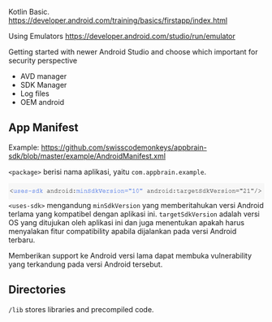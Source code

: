 
Kotlin Basic.
https://developer.android.com/training/basics/firstapp/index.html

Using Emulators
https://developer.android.com/studio/run/emulator

Getting started with newer Android Studio and choose which important for security perspective
- AVD manager
- SDK Manager
- Log files
- OEM android

## App Manifest
Example: https://github.com/swisscodemonkeys/appbrain-sdk/blob/master/example/AndroidManifest.xml

`<package>` berisi nama aplikasi, yaitu `com.appbrain.example`.

![](attachments/Pasted%20image%2020211031205729.png)
`<uses-sdk>` mengandung `minSdkVersion` yang memberitahukan versi Android terlama yang kompatibel dengan aplikasi ini.
`targetSdkVersion` adalah versi OS yang ditujukan oleh aplikasi ini dan juga menentukan apakah harus menyalakan fitur compatibility apabila dijalankan pada versi Android terbaru.

Memberikan support ke Android versi lama dapat membuka vulnerability yang terkandung pada versi Android tersebut.

## Directories
`/lib` stores libraries and precompiled code.

